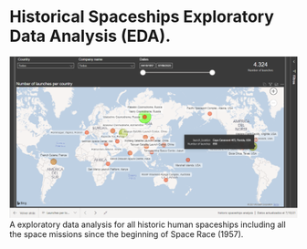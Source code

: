 # Historical Spaceships Exploratory Data Analysis (EDA).
![](https://github.com/The-carlos/historic_spaceships_exploratory_data_analysis/blob/main/launches_per_location.png)
A exploratory data analysis for all historic human spaceships including all the space missions since the beginning of Space Race (1957).
